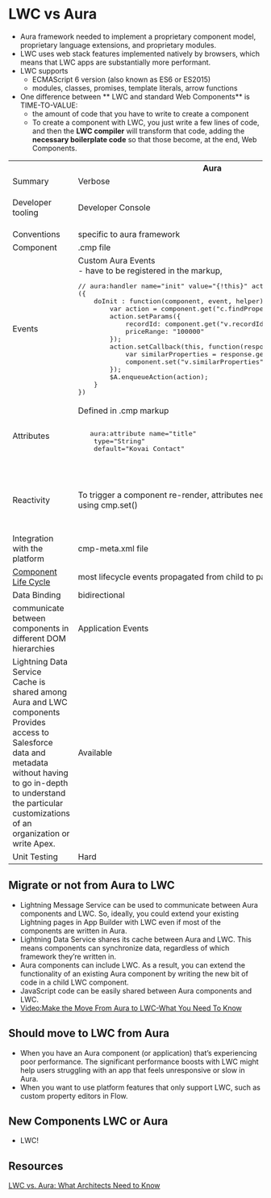# LWC vs Aura

- Aura framework needed to implement a proprietary component model, proprietary language extensions, and proprietary modules.
- LWC uses web stack features implemented natively by browsers, which means that LWC apps are substantially more performant.
-  LWC supports
    - ECMAScript 6 version (also known as ES6 or ES2015)
    -  modules, classes, promises, template literals, arrow functions
- One difference between ** LWC and standard Web Components** is TIME-TO-VALUE:
    - the amount of code that you have to write to create a component
    - To create a component with LWC, you just write a few lines of code, and then the **LWC compiler** will transform that code, adding the **necessary boilerplate code** so that those become, at the end, Web Components. 

<table nowrap>
<tr><th></th><th>Aura</th><th>LWC</th></tr>
<tr><td>Summary</td><td>Verbose</td><td>Less Verbose, more configurable, easier to understand, test, and refactor in the long-term</td></tr>

<tr><td>Developer tooling</td><td>Developer Console</td><td>VS Code with Extension Pack

<img src='https://miro.medium.com/max/1400/1*BUE0WVd7Dooc3lz1rX6c_A.png'/>
<hr/> Deploy code to Salesforce environments using  Salesforce CLI (SFDX)
</td></tr>

<tr>
<td>Conventions</td><td> specific to aura framework</td>
<td>HTML, CSS, or JavaScript</td>
</tr>

<tr>
<td>Component</td>
<td>.cmp file</td><td>.HTML file</td>
</tr>

<tr>
<td>Events</td>
<td>Custom Aura Events<br>
- have to be registered in the markup,
<pre>
// aura:handler name="init" value="{!this}" action="{!c.doInit}"
({
    doInit : function(component, event, helper) {
        var action = component.get("c.findProperties");
        action.setParams({
            recordId: component.get("v.recordId"),
            priceRange: "100000"
        });
        action.setCallback(this, function(response){
            var similarProperties = response.getReturnValue();
            component.set("v.similarProperties", similarProperties);
        });
        $A.enqueueAction(action);
    }
})
</pre>
</td><td> <a href='https://developer.salesforce.com/docs/component-library/documentation/en/lwc/lwc.events'>standard DOM events</a>
<br>
- events simply need to be <a href='https://developer.salesforce.com/docs/component-library/documentation/en/lwc/lwc.events_create_dispatch'>fired</a> in JavaScript<br/>
<pre>
	lightning-button variant="brand" label="Get Time" title="Get Time" onclick={handleGetTimeClick}
		 
 async handleGetTimeClick() {
        this.timeData = await this.getTime();
 }       
</pre>
<a href='https://developer.salesforce.com/docs/component-library/documentation/en/lwc/lwc.events_handling'>Events Handling</a>

</tr>

<tr>
<td>Attributes </td>
<td>Defined in .cmp markup
   <pre> 
   aura:attribute name="title" 
    type="String" 
    default="Kovai Contact"
   </pre>
</td>
<td> Fields or properties<br/>In component javascript file (extends LightningElement which extends HTMLElement)<br/>
<pre>
export default class KovaiContact extends LightningElement {
  title = "Kovai Contact";
}
</pre>
</td>
</tr>  
<tr><td>Reactivity</td>
<td>To trigger a component re-render, attributes need to be set explicitly using cmp.set()</td>
<td> When you change a class property, the framework implicitly understands that a re-render is needed.<br/>
 The two situations LWC doesn't observe by default for <a href='https://developer.salesforce.com/docs/component-library/documentation/en/lwc/lwc.reactivity_fields'> performance reasons</a>: 
 <br/> 1. changes in array elements <br/>2. changes in object properties.
 <br/>  To tell the framework to observe changes to the properties of an object or to the elements of an array, decorate the field with @track.

</td>
</tr>

<tr>
<td>Integration with the platform</td>
<td>cmp-meta.xml file</td><td><a href='https://developer.salesforce.com/docs/component-library/documentation/en/lwc/lwc.create_components_meta_file'>Metadata file js-meta.xml</a></td>
</tr>

<tr>
<td><a href='https://developer.salesforce.com/docs/component-library/documentation/en/lwc/lwc.create_lifecycle_hooks'</a>Component Life Cycle</td>
<td> most lifecycle events propagated from child to parent</td><td>lifecycle events propagated from parent to child</td>
</tr>

<tr>
<td>Data Binding</td>
<td> bidirectional</td>
<td>unidirectional</td>
</tr>

<tr>
<td> communicate between components in different DOM hierarchies
</td>
<td> Application Events</td>
<td><a href='https://developer.salesforce.com/docs/component-library/bundle/lightning-message-service/documentation'>Lightning message service</a>
<br/>
- enables us to publish and subscribe to messages on a message channel
<img src='https://miro.medium.com/max/1400/1*rq34aCyvDq1KoOf2WIutOA.gif'/>
</td>
</tr>

<tr>
<td> Lightning Data Service<br/>
 Cache is shared among Aura and LWC components
 <br/>
 Provides access to Salesforce data and metadata without having to go in-depth to understand the particular customizations of an organization or write Apex.
</td>
<td> Available</td>
<td>unidirectional
<br/>
base form components, wire adapters and functions, and Apex
</td>
</tr>

<tr>
<td>Unit Testing</td>
<td> Hard</td>
<td>Easy with <a href='https://developer.salesforce.com/docs/component-library/documentation/en/lwc/lwc.testing'>Jest</td>
</tr>











</table>


## Migrate or not from Aura to LWC

- Lightning Message Service can be used to communicate between Aura components and LWC. So, ideally, you could extend your existing Lightning pages in App Builder with LWC even if most of the components are written in Aura.
- Lightning Data Service shares its cache between Aura and LWC. This means components can synchronize data, regardless of which framework they’re written in.
- Aura components can include LWC. As a result, you can extend the functionality of an existing Aura component by writing the new bit of code in a child LWC component.
- JavaScript code can be easily shared between Aura components and LWC.
- [Video:Make the Move From Aura to LWC-What You Need To Know](https://trailhead.salesforce.com/live/videos/a2r3k000001n2cR/make-the-move-from-aura-to-lwc-what-you-need-to-know/)

## Should move to LWC from Aura
- When you have an Aura component (or application) that’s experiencing poor performance. The significant performance boosts with LWC might help users struggling with an app that feels unresponsive or slow in Aura.
- When you want to use platform features that only support LWC, such as custom property editors in Flow.

## New Components LWC or Aura
- LWC!






## Resources
[LWC vs. Aura: What Architects Need to Know](https://medium.com/salesforce-architects/lwc-vs-aura-what-architects-need-to-know-695af25e4535#:~:text=In%20other%20words%2C%20conventions%20in,HTML%2C%20CSS%2C%20or%20JavaScript.&text=html%20file.,you%20use%20standard%20DOM%20events.)